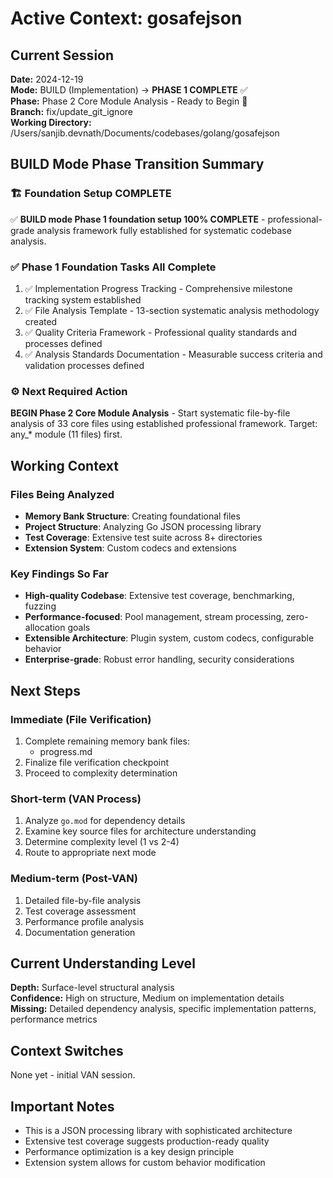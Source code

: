 # Active Context: gosafejson

## Current Session

**Date:** 2024-12-19  
**Mode:** BUILD (Implementation) → **PHASE 1 COMPLETE** ✅  
**Phase:** Phase 2 Core Module Analysis - Ready to Begin 🚀  
**Branch:** fix/update_git_ignore  
**Working Directory:** /Users/sanjib.devnath/Documents/codebases/golang/gosafejson  

## BUILD Mode Phase Transition Summary

### 🏗️ Foundation Setup COMPLETE
✅ **BUILD mode Phase 1 foundation setup 100% COMPLETE** - professional-grade analysis framework fully established for systematic codebase analysis.

### ✅ Phase 1 Foundation Tasks All Complete
1. ✅ Implementation Progress Tracking - Comprehensive milestone tracking system established
2. ✅ File Analysis Template - 13-section systematic analysis methodology created  
3. ✅ Quality Criteria Framework - Professional quality standards and processes defined
4. ✅ Analysis Standards Documentation - Measurable success criteria and validation processes defined

### ⚙️ Next Required Action
**BEGIN Phase 2 Core Module Analysis** - Start systematic file-by-file analysis of 33 core files using established professional framework. Target: any_* module (11 files) first.

## Working Context

### Files Being Analyzed
- **Memory Bank Structure**: Creating foundational files
- **Project Structure**: Analyzing Go JSON processing library
- **Test Coverage**: Extensive test suite across 8+ directories
- **Extension System**: Custom codecs and extensions

### Key Findings So Far
- **High-quality Codebase**: Extensive test coverage, benchmarking, fuzzing
- **Performance-focused**: Pool management, stream processing, zero-allocation goals
- **Extensible Architecture**: Plugin system, custom codecs, configurable behavior
- **Enterprise-grade**: Robust error handling, security considerations

## Next Steps

### Immediate (File Verification)
1. Complete remaining memory bank files:
   - progress.md
2. Finalize file verification checkpoint
3. Proceed to complexity determination

### Short-term (VAN Process)
1. Analyze `go.mod` for dependency details
2. Examine key source files for architecture understanding
3. Determine complexity level (1 vs 2-4)
4. Route to appropriate next mode

### Medium-term (Post-VAN)
1. Detailed file-by-file analysis
2. Test coverage assessment
3. Performance profile analysis
4. Documentation generation

## Current Understanding Level

**Depth:** Surface-level structural analysis  
**Confidence:** High on structure, Medium on implementation details  
**Missing:** Detailed dependency analysis, specific implementation patterns, performance metrics  

## Context Switches

None yet - initial VAN session.

## Important Notes

- This is a JSON processing library with sophisticated architecture
- Extensive test coverage suggests production-ready quality
- Performance optimization is a key design principle
- Extension system allows for custom behavior modification 
